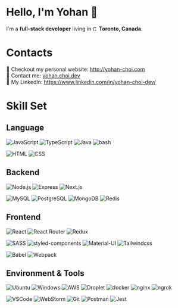 # Hello, I'm Yohan 👋

I'm a **full-stack developer** living in <img alt="Canada" src="https://www.flaticon.com/svg/static/icons/svg/323/323277.svg" width="13" /> **Toronto, Canada**.

# Contacts

:sparkling_heart: Checkout my personal website: http://yohan-choi.com <br/>
:e-mail: Contact me: [yohan.choi.dev](mailto:yohan.choi.dev) <br/>
:necktie: My LinkedIn: https://www.linkedin.com/in/yohan-choi-dev/ <br/>

# Skill Set

## Language
<img alt="JavaScript" src="https://img.shields.io/badge/-JavaScript-F7DF1E?style=for-the-badge&logo=JavaScript&logoColor=white" />  <img alt="TypeScript" src="https://img.shields.io/badge/-TypeScript-3178C6?style=for-the-badge&logo=TypeScript&logoColor=white" /> <img alt="Java" src="https://img.shields.io/badge/-Java-007396?style=for-the-badge&logo=Java&logoColor=white" /> <img alt="bash" src="https://img.shields.io/badge/-bash-4EAA25?style=for-the-badge&logo=gnu-bash&logoColor=white" />

<img alt="HTML" src="https://img.shields.io/badge/-HTML5-E34F26?style=for-the-badge&logo=HTML5&logoColor=white" /> <img alt="CSS" src="https://img.shields.io/badge/-CSS3-1572B6?style=for-the-badge&logo=CSS3&logoColor=white" />

## Backend
<img alt="Node.js" src="https://img.shields.io/badge/-Node.js-339933?style=for-the-badge&logo=Node.js&logoColor=white" /> <img alt="Express" src="https://img.shields.io/badge/-Express-000000?style=for-the-badge&logo=Express&logoColor=white" /> <img alt="Next.js" src="https://img.shields.io/badge/-Next.js-000000?style=for-the-badge&logo=Next.js&logoColor=white" />

<img alt="MySQL" src="https://img.shields.io/badge/-MySQL-4479A1?style=for-the-badge&logo=MySQL&logoColor=white" /> <img alt="PostgreSQL" src="https://img.shields.io/badge/-PostgreSQL-336791?style=for-the-badge&logo=PostgreSQL&logoColor=white" /> <img alt="MongoDB" src="https://img.shields.io/badge/-MongoDB-47A248?style=for-the-badge&logo=MongoDB&logoColor=white" /> <img alt="Redis" src="https://img.shields.io/badge/-Redis-DC382D?style=for-the-badge&logo=Redis&logoColor=white" />

## Frontend
<img alt="React" src="https://img.shields.io/badge/-React-61DAFB?style=for-the-badge&logo=React&logoColor=white" /> <img alt="React Router" src="https://img.shields.io/badge/-React%20Router-CA4245?style=for-the-badge&logo=React%20Router&logoColor=white" /> <img alt="Redux" src="https://img.shields.io/badge/-Redux-764ABC?style=for-the-badge&logo=Redux&logoColor=white" />

<img alt="SASS" src="https://img.shields.io/badge/-SASS-CC6699?style=for-the-badge&logo=SASS&logoColor=white" /> <img alt="styled-components" src="https://img.shields.io/badge/-styled--components-DB7093?style=for-the-badge&logo=styled-components&logoColor=white" /> <img alt="Material-UI" src="https://img.shields.io/badge/-Material%20UI-0081CB?style=for-the-badge&logo=Material-UI&logoColor=white" /> <img alt="Tailwindcss" src="https://img.shields.io/badge/-Tailwindcss-38B2AC?style=for-the-badge&logo=Tailwind%20CSS&logoColor=white" />

<img alt="Babel" src="https://img.shields.io/badge/-Babel-F9DC3E?style=for-the-badge&logo=Babel&logoColor=white" /> <img alt="Webpack" src="https://img.shields.io/badge/-Webpack-8DD6F9?style=for-the-badge&logo=Webpack&logoColor=white" />

## Environment & Tools
<img alt="Ubuntu" src="https://img.shields.io/badge/-Ubuntu-E95420?style=for-the-badge&logo=Ubuntu&logoColor=white" /> <img alt="Windows" src="https://img.shields.io/badge/-Windows-0078D6?style=for-the-badge&logo=Windows&logoColor=white" /> <img alt="AWS" src="https://img.shields.io/badge/-AWS-232F3E?style=for-the-badge&logo=amazon-aws&logoColor=white" /> <img alt="Droplet" src="https://img.shields.io/badge/-Droplet-0080FF?style=for-the-badge&logo=digitalocean&logoColor=white" /> <img alt="docker" src="https://img.shields.io/badge/-docker-2496ED?style=for-the-badge&logo=docker&logoColor=white" /> <img alt="nginx" src="https://img.shields.io/badge/-NGINX-269539?style=for-the-badge&logo=nginx&logoColor=white" /> <img alt="ngrok" src="https://img.shields.io/badge/-ngrok-1F1E37?style=for-the-badge&logo=ngrok&logoColor=white" /> 

<img alt="VSCode" src="https://img.shields.io/badge/-VSCode-007ACC?style=for-the-badge&logo=visual-studio-code&logoColor=white" /> <img alt="WebStorm" src="https://img.shields.io/badge/-WebStorm-000000?style=for-the-badge&logo=webstorm&logoColor=white" /> <img alt="Git" src="https://img.shields.io/badge/-Git-F05032?style=for-the-badge&logo=Git&logoColor=white" /> <img alt="Postman" src="https://img.shields.io/badge/-Postman-DD3A0A?style=for-the-badge&logo=Postman&logoColor=white" /> <img alt="Jest" src="https://img.shields.io/badge/-Jest-C21325?style=for-the-badge&logo=Jest&logoColor=white" />

